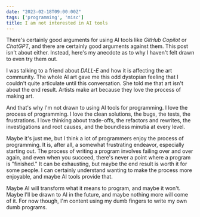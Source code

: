 ```yaml
---
date: "2023-02-18T09:00:00Z"
tags: ['programming', 'misc']
title: I am not interested in AI tools
---
```


There's certainly good arguments for using AI tools like *GitHub Copilot* or
*ChatGPT*, and there are certainly good arguments against them. This post isn't
about either. Instead, here's my anecdote as to why I haven't felt drawn to
even try them out.

I was talking to a friend about *DALL-E* and how it is affecting the art
community. The whole AI art gave me this odd dystopian feeling that I couldn't
quite articulate until this conversation. She told me that art isn't about the
end result. Artists make art because they love the process of making art.

And that's why I'm not drawn to using AI tools for programming. I love the
process of programming. I love the clean solutions, the bugs, the tests, the
frustrations. I love thinking about trade-offs, the refactors and rewrites, the
investigations and root causes, and the boundless minutia at every level.

Maybe it's just me, but I think a lot of programmers enjoy the process of
programming. It is, after all, a somewhat frustrating endeavor, especially
starting out. The process of writing a program involves failing over and over
again, and even when you succeed, there's never a point where a program is
"finished." It can be exhausting, but maybe the end result is worth it for some
people. I can certainly understand wanting to make the process more enjoyable,
and maybe AI tools provide that.

Maybe AI will transform what it means to program, and maybe it won't. Maybe
I'll be drawn to AI in the future, and maybe nothing more will come of it. For
now though, I'm content using my dumb fingers to write my own dumb programs.
